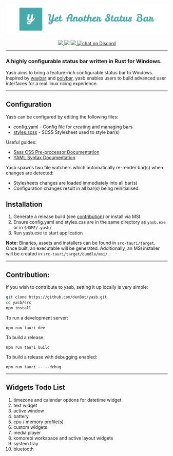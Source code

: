 ![Yet Another Status Bar](img/logo.png)


<p align="center">
  <a href="https://opensource.org/licenses/MIT">
    <img src="https://img.shields.io/badge/License-MIT-yellow.svg">
  </a>
  <a href="https://github.com/denBot/yasb/graphs/contributors" alt="Contributors">
        <img src="https://img.shields.io/github/contributors/denBot/yasb" /></a>
  <a href="https://github.com/denBot/yasb">
    <img src="https://img.shields.io/github/languages/top/denBot/yasb">
  </a>
  <a href="https://discord.gg/HjJCwm5">
    <img src="https://img.shields.io/discord/898554690126630914" alt="chat on Discord">
  </a>
  <br/>
</p>

---

### A highly configurable status bar written in Rust for Windows.

Yasb aims to bring a feature-rich configurable status bar to Windows. Inspired by [waybar](https://github.com/Alexays/Waybar) and [polybar](https://github.com/polybar/polybar), yasb enables users to build advanced user interfaces for a real linux ricing experience.

----
## Configuration

Yasb can be configured by editing the following files:
- [config.yaml](src-tauri/config.yaml) - Config file for creating and managing bars
- [styles.scss](src-tauri/styles.scss) - SCSS Stylesheet used to style bar(s)

Useful guides:
- [Sass CSS Pre-processor Documentation](https://sass-lang.com/documentation/)
- [YAML Syntax Documentation](https://docs.ansible.com/ansible/latest/reference_appendices/YAMLSyntax.html)

Yasb spawns two file watchers which automatically re-render bar(s) when changes are detected:
- Stylesheets changes are loaded immediately into all bar(s)
- Configuration changes result in all bar(s) being reinitialised.

## Installation
1. Generate a release build (see [contribution](#contribution)) or install via MSI
2. Ensure config.yaml and styles.css are in the same directory as `yasb.exe` or in `$HOME/.yasb/`
2. Run yasb.exe to start application

**Note:** Binaries, assets and installers can be found in `src-tauri/target`. Once built, an executable will be generated. Additionally, an MSI installer will be created in `src-tauri/target/bundle/msi/`.

---

## Contribution:
If you wish to contribute to yasb, setting it up locally is very simple:
```bash
git clone https://github.com/denBot/yasb.git
cd yasb/src
npm install
```
To run a development server:
```
npm run tauri dev
```
To build a release:
```
npm run tauri build
```
To build a release with debugging enabled:
```
npm run tauri -- --debug
```

---

## Widgets Todo List
1. timezone and calendar options for datetime widget
2. text widget
3. active window
4. battery
5. cpu / memory profile(s)
6. custom widgets
7. media player
8. komorebi workspace and active layout widgets
9. system tray
10. bluetooth
